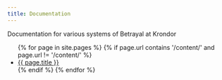 ```yaml
---
title: Documentation
---
```


Documentation for various systems of Betrayal at Krondor
<ul>
  {% for page in site.pages %}
    {% if page.url contains '/content/' and page.url != '/content/' %}
      <li><a href="{{ site.baseurl }}{{ page.url }}">{{ page.title }}</a></li>
    {% endif %}
  {% endfor %}
</ul>
